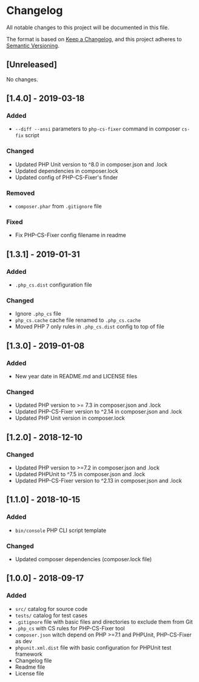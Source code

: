# Changelog

All notable changes to this project will be documented in this file.

The format is based on [Keep a Changelog](https://keepachangelog.com/en/1.0.0/),
and this project adheres to [Semantic Versioning](https://semver.org/spec/v2.0.0.html).

## [Unreleased]
No changes.

## [1.4.0] - 2019-03-18
### Added
- `--diff --ansi` parameters to `php-cs-fixer` command in composer `cs-fix` script

### Changed
- Updated PHP Unit version to ^8.0 in composer.json and .lock
- Updated dependencies in composer.lock
- Updated config of PHP-CS-Fixer's finder

### Removed
- `composer.phar` from `.gitignore` file

### Fixed
- Fix PHP-CS-Fixer config filename in readme

## [1.3.1] - 2019-01-31
### Added
- `.php_cs.dist` configuration file

### Changed
- Ignore `.php_cs` file
- `php_cs.cache` cache file renamed to `.php_cs.cache`
- Moved PHP 7 only rules in `.php_cs.dist` config to top of file

## [1.3.0] - 2019-01-08
### Added
- New year date in README.md and LICENSE files

### Changed
- Updated PHP version to >= 7.3 in composer.json and .lock
- Updated PHP-CS-Fixer version to ^2.14 in composer.json and .lock
- Updated PHP Unit version in composer.lock

## [1.2.0] - 2018-12-10
### Changed
- Updated PHP version to >=7.2 in composer.json and .lock
- Updated PHPUnit to ^7.5 in composer.json and .lock
- Updated PHP-CS-Fixer version to ^2.13 in composer.json and .lock

## [1.1.0] - 2018-10-15
### Added
- `bin/console` PHP CLI script template

### Changed
- Updated composer dependencies (composer.lock file)

## [1.0.0] - 2018-09-17
### Added
- `src/` catalog for source code
- `tests/` catalog for test cases
- `.gitignore` file with basic files and directories to exclude them from Git
- `.php_cs` with CS rules for PHP-CS-Fixer tool
- `composer.json` witch depend on PHP >=7.1 and PHPUnit, PHP-CS-Fixer as dev
- `phpunit.xml.dist` file with basic configuration for PHPUnit test framework
- Changelog file
- Readme file
- License file
